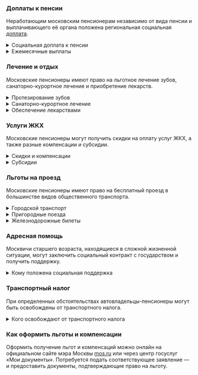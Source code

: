 ### Доплаты к пенсии
Неработающим московским пенсионерам независимо от вида пенсии и выплачивающего её органа положена региональная социальная [доплата]( https://docs.cntd.ru/document/3715314). 
<details>
<summary>Социальная доплата к пенсии</summary>

Если пенсионер постоянно зарегистрирован в столице в общей сложности не меньше 10 лет, то ему доплачивают до городского социального стандарта (на 2021 год это 20 222 рубля). На эту доплату могут претендовать и работающие пенсионеры, если они являются инвалидами I или II группы. Если неработающий пенсионер постоянно зарегистрирован в Москве меньше 10 лет или регистрация у него временная, по месту пребывания, доплата ему тоже положена, но до суммы прожиточного минимума пенсионера в Москве (на 2021 год — 13 496 рублей).   
</details>
<details>
<summary>Ежемесячные выплаты</summary>

Отдельным категориям пенсионеров положены ежемесячные городские денежные выплаты ([ЕГДВ]( https://docs.cntd.ru/document/3656309)). В 2021 году пенсионеры, являющиеся ветеранами труда, получают 1096 рублей, труженики тыла и дети войны — 1642 рубля. А реабилитированным и пострадавшим от репрессий начисляют по 2191 рубль.
</details>


### Лечение и отдых
Московские пенсионеры имеют право на льготное лечение зубов, санаторно-курортное лечение и приобретение лекарств.  
<details>
<summary>Протезирование зубов</summary>

Неработающие пенсионеры имеют [право]( http://docs.cntd.ru/document/3656309) на бесплатное изготовление и ремонт зубных протезов. Впрочем, бесплатной является работа врачей, поэтому некоторые виды дорогих материалов, например металлокерамику или драгоценные металлы, придётся оплатить из своего кармана.
</details>
<details>
<summary>Санаторно-курортное лечение</summary>

При наличии медицинских показаний неработающие пенсионеры имеют право на получение путёвки на санаторно-курортное лечение. Также пенсионеру возмещают расходы на проезд железнодорожным транспортом к месту лечения и обратно (по выданной путёвке). Данная льгота распространяется и на неработающих женщин старше 55 лет, мужчин старше 60 лет. Если неработающий пенсионер из числа пострадавших от репрессий не воспользовался правом на получение санаторно-курортной путёвки, ему выплачивается компенсация (в 2021 году её размер составляет 3330 рублей).
</details>
<details>
<summary>Обеспечение лекарствами</summary>

Бесплатное обеспечение лекарствами полагается пенсионерам, пострадавшим от репрессий, труженикам тыла. Получить медикаменты без оплаты можно только по рецепту врача в определённых аптеках. При отказе от этой льготы ежемесячно выплачивается компенсация, составляющая в 2021 году 1215 рублей. Пенсионерам из числа репрессированных по медицинским показаниям полагается льготное обеспечение протезно-ортопедическими изделиями.
</details>

### Услуги ЖКХ
Московские пенсионеры могут получить скидки на оплату услуг ЖКХ, а также разные компенсации и субсидии. 
<details>
<summary>Скидки и компенсации</summary>

Скидка 50% на оплату жилья и коммунальных услуг, а также вывоз мусора [полагается]( https://docs.cntd.ru/document/3656309) пенсионерам льготных категорий: например, ветеранам труда и военной службы, труженикам тыла и блокадникам, реабилитированным лицам и членам их семей, почётным донорам, пострадавшим на Чернобыльской АЭС или ПО «Маяк».
Одинокие пенсионеры и семьи, состоящие только из пенсионеров (женщины старше 55 лет и мужчины — старше 60), а также пенсионеры старше 80 лет (независимо от состава семьи) освобождаются от платы за вывоз мусора (ТБО). Всем им, как и пенсионерам, на иждивении которых есть дети до 18 лет, выплачивается ежемесячная компенсация на оплату стационарного телефона (в 2021 году — 264 рубля).
Одинокие неработающие пенсионеры, которым исполнилось 70 лет, освобождаются от взносов на капремонт на 50%, а с 80-летнего возраста не оплачивают эту услугу вообще. Льгота распространяется и на семьи, состоящие только из неработающих пенсионеров такого возраста. 
</details>
<details>
<summary>Субсидии</summary>

Если на оплату жилья и коммунальных услуг уходит больше 10% совокупного дохода всех членов семьи, пенсионеры могут получить [субсидию]( https://base.garant.ru/386250/) на оплату услуг ЖКХ. За её оформлением нужно обращаться в ГКУ «Городской центр жилищных субсидий». 
</details>

### Льготы на проезд
Московские пенсионеры имеют право на бесплатный проезд в большинстве видов общественного транспорта. 
<details>
<summary>Городской транспорт</summary>

Пенсионеры [имеют право]( http://docs.cntd.ru/document/3656309) на бесплатный проезд в Москве на всех видах городского пассажирского транспорта (кроме такси, в том числе маршрутного) — к валидаторам прикладывают социальную карту москвича. При отказе от льготы можно ежемесячно получать компенсацию, составляющую в 2021 году 415 рублей. 
</details>
<details>
<summary>Пригородные поезда</summary>

Пенсионеры имеют право бесплатного проезда на пригородных поездах. При отказе от льготы пенсионерам, являющимся ветеранами труда, детьми войны, репрессированными или тружениками тыла, выплачивают компенсацию в сумме 207 рублей.
</details>
<details>
<summary>Железнодорожные билеты</summary>

Пенсионерам, пострадавшим от репрессий, один раз в год возмещают расходы на поездку железной дорогой по территории России. Если же в нужный пункт назначения поезда не ходят, то компенсируется 50% затрат на следование воздушным, водным или автомобильным транспортом.
</details>

### Адресная помощь
Москвичи старшего возраста, находящиеся в сложной жизненной ситуации, могут заключить социальный контракт с государством и получить поддержку.
<details>
<summary>Кому положена социальная поддержка</summary>

Пенсионерам и инвалидам, а также гражданам старше 50 лет, находящимся в трудной жизненной ситуации и остро нуждающимся в поддержке, государство [оказывает]( https://dszn.ru/documents/675) адресную социальную помощь. Это могут быть как деньги, так и продукты, средства ухода и гигиены, одежда, обувь и другие предметы первой необходимости. С нуждающимся пенсионером со среднедушевым доходом ниже прожиточного минимума, установленного в Москве (в расчёт берутся все члены семьи), может быть заключён социальный контракт.
Для [получения]( http://docs.cntd.ru/document/3709185) адресной помощи нужно подать заявление в Департамент соцзащиты, через МФЦ, и предоставить документы, подтверждающие тяжёлое положение. Срок их рассмотрения — 30 дней. Пострадавшим от пожаров, стихийных бедствий и катастроф помощь оказывается сразу же, документы оформляют уже позднее. 
</details>

### Транспортный налог
При определенных обстоятельствах автовладельцы-пенсионеры могут быть освобождены от транспортного налога. 
<details>
<summary>Кого освобождают от транспортного налога</summary>

Московских пенсионеров освобождают от оплаты [транспортного налога]( https://www.nalog.ru/rn77/about_fts/docs/4473461/), только если они владеют легковым автомобилем с мощностью двигателя до 70 л. с. или электромобилем. Не платят транспортный налог Герои СССР и РФ, награждённые орденом Славы трёх степеней, ветераны и инвалиды ВОВ, ветераны и инвалиды боевых действий. Также освобождены от налога инвалиды I и II группы, бывшие несовершеннолетние узники фашизма, пострадавшие на Чернобыльской АЭС или ПО «Маяк» или перенёсшие лучевую болезнь.
Освобождают от налога за одно транспортное средство, зарегистрированное за пенсионером, мощностью не более 200 л. с. Чтобы получить льготу, нужно обратиться в Федеральную налоговую службу (ФНС), сделать это можно как через МФЦ, так и через личный кабинет налогоплательщика.
</details>

### Как оформить льготы и компенсации 
Оформить получение льгот и компенсаций можно онлайн на официальном сайте мэра Москвы [mos.ru]( https://www.mos.ru/) или через центр госуслуг «Мои документы». Потребуется подать соответствующее заявление — и предоставить документы, подтверждающие право на льготу.















